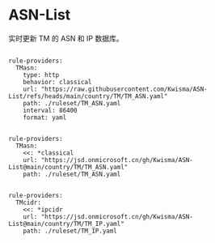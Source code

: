 
# ASN-List

实时更新 TM 的 ASN 和 IP 数据库。

<pre><code class="language-javascript">
rule-providers:
  TMasn:
    type: http
    behavior: classical
    url: "https://raw.githubusercontent.com/Kwisma/ASN-List/refs/heads/main/country/TM/TM_ASN.yaml"
    path: ./ruleset/TM_ASN.yaml
    interval: 86400
    format: yaml
</code></pre>

<pre><code class="language-javascript">
rule-providers:
  TMasn:
    <<: *classical
    url: "https://jsd.onmicrosoft.cn/gh/Kwisma/ASN-List@main/country/TM/TM_ASN.yaml"
    path: ./ruleset/TM_ASN.yaml
</code></pre>

<pre><code class="language-javascript">
rule-providers:
  TMcidr:
    <<: *ipcidr
    url: "https://jsd.onmicrosoft.cn/gh/Kwisma/ASN-List@main/country/TM/TM_IP.yaml"
    path: ./ruleset/TM_IP.yaml
</code></pre>